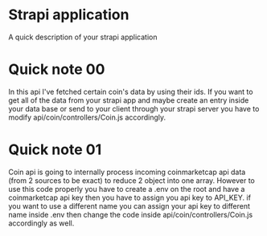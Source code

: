 # Strapi application

A quick description of your strapi application

# Quick note 00
In this api I've fetched certain coin's data by using their ids. If you want to get all of the data from your strapi app and maybe create an entry inside your data base or send to your client through your strapi server you have to modify api/coin/controllers/Coin.js accordingly.

# Quick note 01
Coin api is going to internally process incoming coinmarketcap api data (from 2 sources to be exact) to reduce 2 object into one array. However to use this code properly you have to create a .env on the root and have a coinmarketcap api key then you have to assign you api key to API_KEY. if you want to use a different name you can assign your api key to different name inside .env then change the code inside api/coin/controllers/Coin.js accordingly as well.
